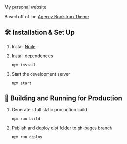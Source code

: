 My personal website

Based off of the [Agency Bootstrap Theme](https://github.com/StartBootstrap/startbootstrap-agency)

## 🛠 Installation & Set Up

1. Install [Node](https://nodejs.org/en/download/)

2. Install dependencies

   ```sh
   npm install
   ```

3. Start the development server

   ```sh
   npm start
   ```

## 🚀 Building and Running for Production

1. Generate a full static production build

   ```sh
   npm run build
   ```

2. Publish and deploy dist folder to gh-pages branch

   ```sh
   npm run deploy
   ```
